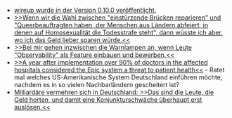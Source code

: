 * [wireup wurde in der Version 0.10.0 veröffentlicht.](https://github.com/maldoinc/wireup/releases/tag/v0.10.0)
* [>>Wenn wir die Wahl zwischen "einstürzende Brücken reparieren" und "Queerbeauftragten haben, der Menschen aus Ländern abfeiert, in denen auf Homosexualität die Todesstrafe steht", dann wüsste ich aber, wo ich das Geld lieber sparen würde.<<](https://blog.fefe.de/?ts=99fd0dee)
* [>>Bei mir gehen inzwischen die Warnlampen an, wenn Leute "Observability" als Feature einbauen und bewerben.<<](https://blog.fefe.de/?ts=99fd0b72)
* [>>A year after implementation over 90% of doctors in the affected hospitals considered the Epic system a threat to patient health<<](https://blog.fefe.de/?ts=99fd0ad8) - Ratet mal welches US-Amerikanische System Deutschland einführen möchte, nachdem es in so vielen Nachbarländern gescheitert ist?
* [Milliardäre vermehren sich in Deutschland: >>Das sind die Leute, die Geld horten, und damit eine Konjunkturschwäche überhaupt erst auslösen.<<](https://blog.fefe.de/?ts=99fd0758)
